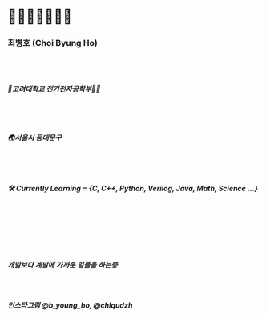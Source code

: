 # 🗿🗿🗿🗿🗿🗿🗿

### 최병호 (Choi Byung Ho)
<br/>
<br/>

##### 🏫고려대학교 전기전자공학부🐯💡        
<br/>
<br/>

##### 🌏서울시 동대문구
<br/>
<br/>

##### 🛠️ Currently Learning = {C, C++, Python, Verilog, Java, Math, Science ...}
<br/>
<br/>
<br/>
<br/>
<br/>

##### 개발보다 계발에 가까운 일들을 하는중
<br/>

##### 인스타그램 @b_young_ho, @chlqudzh
  
<!---
bankochoi/bankochoi is a ✨ special ✨ repository because its `README.md` (this file) appears on your GitHub profile.
You can click the Preview link to take a look at your changes.
--->
